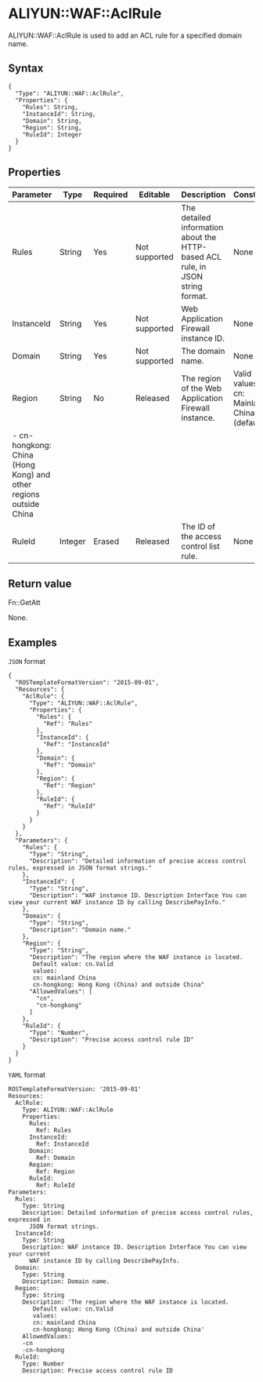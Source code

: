 # ALIYUN::WAF::AclRule

ALIYUN::WAF::AclRule is used to add an ACL rule for a specified domain name.

## Syntax

```
{
  "Type": "ALIYUN::WAF::AclRule",
  "Properties": {
    "Rules": String,
    "InstanceId": String,
    "Domain": String,
    "Region": String,
    "RuleId": Integer
  }
}
```

## Properties

|Parameter|Type|Required|Editable|Description|Constraint|
|---------|----|--------|--------|-----------|----------|
|Rules|String|Yes|Not supported|The detailed information about the HTTP-based ACL rule, in JSON string format.|None|
|InstanceId|String|Yes|Not supported|Web Application Firewall instance ID.|None|
|Domain|String|Yes|Not supported|The domain name.|None|
|Region|String|No|Released|The region of the Web Application Firewall instance.|Valid values: -   cn: Mainland China \(default\)
-   cn-hongkong: China \(Hong Kong\) and other regions outside China |
|RuleId|Integer|Erased|Released|The ID of the access control list rule.|None|

## Return value

Fn::GetAtt

None.

## Examples

`JSON` format

```
{
  "ROSTemplateFormatVersion": "2015-09-01",
  "Resources": {
    "AclRule": {
      "Type": "ALIYUN::WAF::AclRule",
      "Properties": {
        "Rules": {
          "Ref": "Rules"
        },
        "InstanceId": {
          "Ref": "InstanceId"
        },
        "Domain": {
          "Ref": "Domain"
        },
        "Region": {
          "Ref": "Region"
        },
        "RuleId": {
          "Ref": "RuleId"
        }
      }
    }
  },
  "Parameters": {
    "Rules": {
      "Type": "String",
      "Description": "Detailed information of precise access control rules, expressed in JSON format strings."
    },
    "InstanceId": {
      "Type": "String",
      "Description": "WAF instance ID. Description Interface You can view your current WAF instance ID by calling DescribePayInfo."
    },
    "Domain": {
      "Type": "String",
      "Description": "Domain name."
    },
    "Region": {
      "Type": "String",
      "Description": "The region where the WAF instance is located.
       Default value: cn.Valid 
       values: 
       cn: mainland China
       cn-hongkong: Hong Kong (China) and outside China"
      "AllowedValues": [
        "cn",
        "cn-hongkong"
      ]
    },
    "RuleId": {
      "Type": "Number",
      "Description": "Precise access control rule ID"
    }
  }
}
```

`YAML` format

```
ROSTemplateFormatVersion: '2015-09-01'
Resources:
  AclRule:
    Type: ALIYUN::WAF::AclRule
    Properties:
      Rules:
        Ref: Rules
      InstanceId:
        Ref: InstanceId
      Domain:
        Ref: Domain
      Region:
        Ref: Region
      RuleId:
        Ref: RuleId
Parameters:
  Rules:
    Type: String
    Description: Detailed information of precise access control rules, expressed in
      JSON format strings.
  InstanceId:
    Type: String
    Description: WAF instance ID. Description Interface You can view your current
      WAF instance ID by calling DescribePayInfo.
  Domain:
    Type: String
    Description: Domain name.
  Region:
    Type: String
    Description: 'The region where the WAF instance is located.
       Default value: cn.Valid 
       values: 
       cn: mainland China
       cn-hongkong: Hong Kong (China) and outside China'
    AllowedValues:
    -cn
    -cn-hongkong
  RuleId:
    Type: Number
    Description: Precise access control rule ID
            
```

